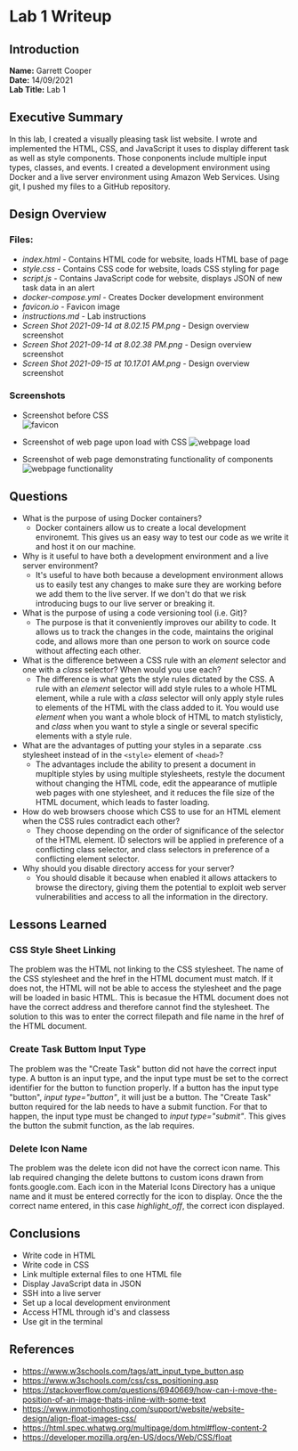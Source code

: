 # Lab 1 Writeup

## Introduction
**Name:** Garrett Cooper  
**Date:** 14/09/2021  
**Lab Title:** Lab 1  


## Executive Summary
In this lab, I created a visually pleasing task list website. I wrote and implemented the HTML, CSS, and JavaScript it uses to display different task as well as 
style components. Those conponents include multiple input types, classes, and events. I created a development environment using Docker and a live server 
environment using Amazon Web Services. Using git, I pushed my files to a GitHub repository. 


## Design Overview
### Files:
- *index.html* - Contains HTML code for website, loads HTML base of page
- *style.css* - Contains CSS code for website, loads CSS styling for page
- *script.js* - Contains JavaScript code for website, displays JSON of new task data in an alert
- *docker-compose.yml* - Creates Docker development environment
- *favicon.io* - Favicon image
- *instructions.md* - Lab instructions
- *Screen Shot 2021-09-14 at 8.02.15 PM.png* - Design overview screenshot
- *Screen Shot 2021-09-14 at 8.02.38 PM.png* - Design overview screenshot
- *Screen Shot 2021-09-15 at 10.17.01 AM.png* - Design overview screenshot

### Screenshots
- Screenshot before CSS  
![favicon](https://github.com/gncoop/ITC-210-Lab1b/blob/main/instructions/Screen%20Shot%202021-09-15%20at%2010.17.01%20AM.png)
  
- Screenshot of web page upon load with CSS
![webpage load](https://github.com/gncoop/ITC-210-Lab1b/blob/main/instructions/Screen%20Shot%202021-09-14%20at%208.02.15%20PM.png)  
  
- Screenshot of web page demonstrating functionality of components
![webpage functionality](https://github.com/gncoop/ITC-210-Lab1b/blob/main/instructions/Screen%20Shot%202021-09-14%20at%208.02.38%20PM.png)


## Questions
- What is the purpose of using Docker containers?
  - Docker containers allow us to create a local development environemt. This gives us an easy way to test our code as we write it and host it on our machine.
- Why is it useful to have both a development environment and a live server environment?
  - It's useful to have both because a development environment allows us to easily test any changes to make sure they are working before we add them to the 
 live server. If we don't do that we risk introducing bugs to our live server or breaking it.
- What is the purpose of using a code versioning tool (i.e. Git)?
  - The purpose is that it conveniently improves our ability to code. It allows us to track the changes in the code, maintains the original code, and allows more 
  than one person to work on source code without affecting each other.
- What is the difference between a CSS rule with an *element* selector and one with a *class* selector? When would you use each?
  - The difference is what gets the style rules dictated by the CSS. A rule with an *element* selector will add style rules to a whole HTML element, while a rule 
  with a *class* selector will only apply style rules to elements of the HTML with the class added to it. You would use *element* when you want a whole block 
  of HTML to match stylisticly, and *class* when you want to style a single or several specific elements with a style rule.
- What are the advantages of putting your styles in a separate .css stylesheet instead of in the `<style>` element of `<head>`?
  - The advantages include the ability to present a document in mupltiple styles by using multiple stylesheets, restyle the document without changing the HTML 
  code, edit the appearance of mutliple web pages with one stylesheet, and it reduces the file size of the HTML document, which leads to faster loading.
- How do web browsers choose which CSS to use for an HTML element when the CSS rules contradict each other?
  - They choose depending on the order of significance of the selector of the HTML element. ID selectors will be applied in preference of a conflicting class 
  selector, and class selectors in preference of a conflicting element selector.
- Why should you disable directory access for your server?
  - You should disable it because when enabled it allows attackers to browse the directory, giving them the potential to exploit web server vulnerabilities and 
  access to all the information in the directory.


## Lessons Learned
### CSS Style Sheet Linking
The problem was the HTML not linking to the CSS stylesheet. The name of the CSS stylesheet and the href in the HTML document must match. If it does not, the 
HTML will not be able to access the stylesheet and the page will be loaded in basic HTML. This is becasue the HTML document does not have the correct address 
and therefore cannot find the stylesheet. The solution to this was to enter the correct filepath and file name in the href of the HTML document.

### Create Task Buttom Input Type
The problem was the "Create Task" button did not have the correct input type. A button is an input type, and the input type must be set to the correct identifier
for the button to function properly. If a button has the input type "button", *input type="button"*, it will just be a button. The "Create Task" button required 
for the lab needs to have a submit function. For that to happen, the input type must be changed to *input type="submit"*. This gives the button the submit function,
as the lab requires.

### Delete Icon Name
The problem was the delete icon did not have the correct icon name. This lab required changing the delete buttons to custom icons drawn from fonts.google.com. 
Each icon in the Material Icons Directory has a unique name and it must be entered correctly for the icon to display. Once the the correct name entered, 
in this case *highlight_off*, the correct icon displayed.


## Conclusions
- Write code in HTML
- Write code in CSS
- Link multiple external files to one HTML file
- Display JavaScript data in JSON
- SSH into a live server
- Set up a local development environment
- Access HTML through id's and classess
- Use git in the terminal


## References
- https://www.w3schools.com/tags/att_input_type_button.asp
- https://www.w3schools.com/css/css_positioning.asp
- https://stackoverflow.com/questions/6940669/how-can-i-move-the-position-of-an-image-thats-inline-with-some-text
- https://www.inmotionhosting.com/support/website/website-design/align-float-images-css/
- https://html.spec.whatwg.org/multipage/dom.html#flow-content-2
- https://developer.mozilla.org/en-US/docs/Web/CSS/float


